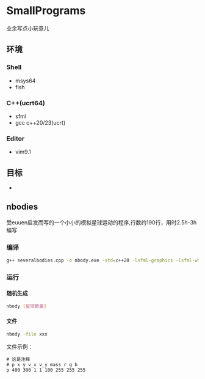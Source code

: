 # SmallPrograms
 业余写点小玩意儿

## 环境
### Shell
- msys64
- fish
### C++(ucrt64)
- sfml
- gcc c++20/23(ucrt)
### Editor
- vim9.1

## 目标
- 

## nbodies
受euuen启发而写的一个小小的模拟星球运动的程序,行数约190行，用时2.5h-3h编写
### 编译
```bash
g++ severalbodies.cpp -o nbody.exe -std=c++20 -lsfml-graphics -lsfml-window -lsfml-system
```
### 运行
#### 随机生成
```bash
nbody [星球数量]
```
#### 文件
```bash
nbody -file xxx
```
文件示例：
```
# 这是注释
# p x y v_x v_y mass r g b
p 400 300 1 1 100 255 255 255
```
